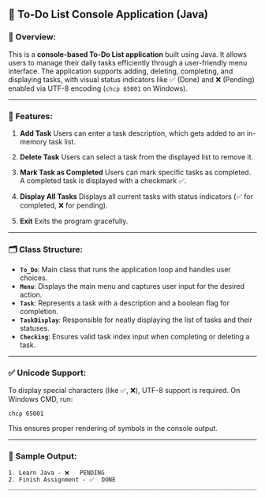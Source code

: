 ## 📝 To-Do List Console Application (Java)

### 🔧 Overview:

This is a **console-based To-Do List application** built using Java. It allows users to manage their daily tasks efficiently through a user-friendly menu interface. The application supports adding, deleting, completing, and displaying tasks, with visual status indicators like ✅ (Done) and ❌ (Pending) enabled via UTF-8 encoding (`chcp 65001` on Windows).

---

### 🚀 Features:

1. **Add Task**
   Users can enter a task description, which gets added to an in-memory task list.

2. **Delete Task**
   Users can select a task from the displayed list to remove it.

3. **Mark Task as Completed**
   Users can mark specific tasks as completed. A completed task is displayed with a checkmark ✅.

4. **Display All Tasks**
   Displays all current tasks with status indicators (✅ for completed, ❌ for pending).

5. **Exit**
   Exits the program gracefully.

---

### 🗂️ Class Structure:

* **`To_Do`**: Main class that runs the application loop and handles user choices.
* **`Menu`**: Displays the main menu and captures user input for the desired action.
* **`Task`**: Represents a task with a description and a boolean flag for completion.
* **`TaskDisplay`**: Responsible for neatly displaying the list of tasks and their statuses.
* **`Checking`**: Ensures valid task index input when completing or deleting a task.

---

### ✅ Unicode Support:

To display special characters (like ✅, ❌), UTF-8 support is required. On Windows CMD, run:

```bash
chcp 65001
```

This ensures proper rendering of symbols in the console output.

---

### 📌 Sample Output:

```
1. Learn Java - ❌   PENDING
2. Finish Assignment - ✅  DONE
_______________________________________________________________________________________
```


